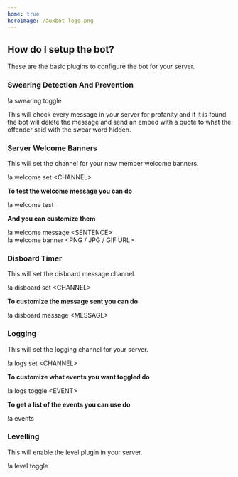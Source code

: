 ```yaml
---
home: true
heroImage: /auxbot-logo.png
---
```


## How do I setup the bot?

These are the basic plugins to configure the bot for your server.

### Swearing Detection And Prevention

<DiscordMessages>
	<DiscordMessage profile="user">
		!a swearing toggle
	</DiscordMessage>
</DiscordMessages>

This will check every message in your server for profanity and it it is found the bot will delete the message and send an embed with a quote to what the offender said with the swear word hidden.

### Server Welcome Banners

This will set the channel for your new member welcome banners.

<DiscordMessages>
	<DiscordMessage profile="user">
		!a welcome set &lt;CHANNEL&gt;
	</DiscordMessage>
</DiscordMessages>

**To test the welcome message you can do**

<DiscordMessages>
	<DiscordMessage profile="user">
		!a welcome test
	</DiscordMessage>
</DiscordMessages>

**And you can customize them**

<DiscordMessages>
	<DiscordMessage profile="user">
		!a welcome message &lt;SENTENCE&gt;<br>!a welcome banner &lt;PNG / JPG / GIF URL&gt;
	</DiscordMessage>
</DiscordMessages>

### Disboard Timer

This will set the disboard message channel.

<DiscordMessages>
	<DiscordMessage profile="user">
		!a disboard set &lt;CHANNEL&gt;
	</DiscordMessage>
</DiscordMessages>

**To customize the message sent you can do**

<DiscordMessages>
	<DiscordMessage profile="user">
		!a disboard message &lt;MESSAGE&gt;
	</DiscordMessage>
</DiscordMessages>

### Logging

This will set the logging channel for your server.

<DiscordMessages>
	<DiscordMessage profile="user">
		!a logs set &lt;CHANNEL&gt;
	</DiscordMessage>
</DiscordMessages>

**To customize what events you want toggled do**

<DiscordMessages>
	<DiscordMessage profile="user">
		!a logs toggle &lt;EVENT&gt;
	</DiscordMessage>
</DiscordMessages>

**To get a list of the events you can use do**

<DiscordMessages>
	<DiscordMessage profile="user">
		!a events
	</DiscordMessage>
</DiscordMessages>

### Levelling

This will enable the level plugin in your server.

<DiscordMessages>
	<DiscordMessage profile="user">
		!a level toggle
	</DiscordMessage>
</DiscordMessages>
